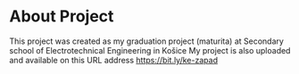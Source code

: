 # About Project
This project was created as my graduation project (maturita) at Secondary school of Electrotechnical Engineering in Košice
My project is also uploaded and available on this URL address https://bit.ly/ke-zapad
